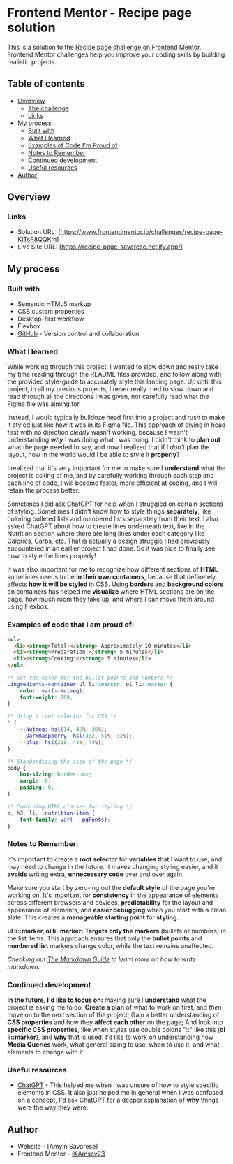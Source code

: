 # Frontend Mentor - Recipe page solution

This is a solution to the [Recipe page challenge on Frontend Mentor](https://www.frontendmentor.io/challenges/recipe-page-KiTsR8QQKm). Frontend Mentor challenges help you improve your coding skills by building realistic projects. 

## Table of contents

- [Overview](#overview)
  - [The challenge](#the-challenge)
  - [Links](#links)
- [My process](#my-process)
  - [Built with](#built-with)
  - [What I learned](#what-i-learned)
  - [Examples of Code I'm Proud of](#examples-of-code-that-i-am-proud-of)
  - [Notes to Remember](#notes-to-remember)
  - [Continued development](#continued-development)
  - [Useful resources](#useful-resources)
- [Author](#author)


## Overview

### Links

- Solution URL: [https://www.frontendmentor.io/challenges/recipe-page-KiTsR8QQKm]
- Live Site URL: [https://recipe-page-savarese.netlify.app/]

## My process

### Built with

- Semantic HTML5 markup
- CSS custom properties
- Desktop-first workflow
- Flexbox
- [GitHub](https://github.com/) - Version control and collaboration



### What I learned

While working through this project, I wanted to slow down and really take my time reading through the README files provided, and follow along with the provided style-guide to accurately style this landing page. Up until this project, in all my previous projects, I never really tried to slow down and read through all the directions I was given, nor carefully read what the Figma file was aiming for.

Instead, I would typically bulldoze head first into a project and rush to make it styled just like how it was in its Figma file. This approach of diving in head first with no direction *clearly* wasn't working, because I wasn't understanding ***why*** I was doing what I was doing. I didn't think to **plan out** what the page needed to say, and now I realized that if I *don't* plan the layout, how in the world would I be able to style it **properly**?

I realized that it's very important for me to make sure I **understand** what the project is asking of me, and by carefully working through each step and each line of code, I will become faster, more efficient at coding, and I will retain the process better.

Sometimes I did ask ChatGPT for help when I struggled on certain sections of styling. Sometimes I didn't know how to style things **separately**, like coloring bulleted lists and numbered lists separately from their text. I also asked ChatGPT about how to create lines underneath text, like in the Nutrition section where there are long lines under each category like Calories, Carbs, etc. That is actually a design struggle I had previously encountered in an earlier project I had done. So it was nice to finally see how to style the lines properly!

It was also important for me to recognize how different sections of **HTML** sometimes needs to be **in their own containers**, because that definetely affects **how it will be styled** in CSS. Using **borders** and **background colors** on containers has helped me **visualize** where HTML sections are on the page, how much room they take up, and where I can move them around using Flexbox.


### Examples of code that I am proud of:

```html
<ul>
  <li><strong>Total:</strong> Approximately 10 minutes</li>
  <li><strong>Preparation:</strong> 5 minutes</li>
  <li><strong>Cooking:</strong> 5 minutes</li>
</ul>
```
```css
/* Set the color for the bullet points and numbers */
.ingredients-container ul li::marker, ol li::marker {
    color: var(--Nutmeg);
    font-weight: 700;
}

/* Using a root selector for CSS */
* {
    --Nutmeg: hsl(14, 45%, 36%);
    --DarkRaspberry: hsl(332, 51%, 32%);
    --blue: hsl(228, 45%, 44%);
}

/* Standardizing the size of the page */
body {
    box-sizing: border-box;
    margin: 0;
    padding: 0;
}

/* Combining HTML classes for styling */
p, h3, li, .nutrition-item {
    font-family: var(---pgFonts);
}
```


### Notes to Remember:

It's important to create a **root selector** for **variables** that I want to use, and may need to change in the future. It makes changing styling easier, and it **avoids** writing extra, **unnecessary code** over and over again.

Make sure you start by zero-ing out the **default style** of the page you're working on. It's important for **consistency** in the appearance of elements across different browsers and devices, **predictability** for the layout and appearance of elements, and **easier debugging** when you start with a clean slate. This creates a **manageable starting point** for **styling**.

**ul li::marker, ol li::marker:** **Targets only the markers** (bullets or numbers) in the list items. This approach ensures that only the **bullet points** and **numbered list** markers change color, while the text remains unaffected.

*Checking out [The Markdown Guide](https://www.markdownguide.org/) to learn more on how to write markdown.*


### Continued development

**In the future, I'd like to focus on:** making sure I **understand** what the project is asking me to do; **Create a plan** of what to work on first, and *then* move on to the next section of the project; Gain a better understanding of **CSS properties** and how they **affect each other** on the page; And look into **specific CSS properties**, like when styles use double colons "::" like this (**ol li::marker**), and **why** that is used; I'd like to work on understanding how **Media Queries** work, what general sizing to use, when to use it, and what elements to change with it.


### Useful resources

- [ChatGPT](https://chatgpt.com/) - This helped me when I was unsure of how to style specific elements in CSS. It also just helped me in general when I was confused on a concept, I'd ask ChatGPT for a deeper explanation of **why** things were the way they were.


## Author

- Website - [Amyln Savarese]
- Frontend Mentor - [@Amsav23](https://www.frontendmentor.io/profile/Amsav23)
